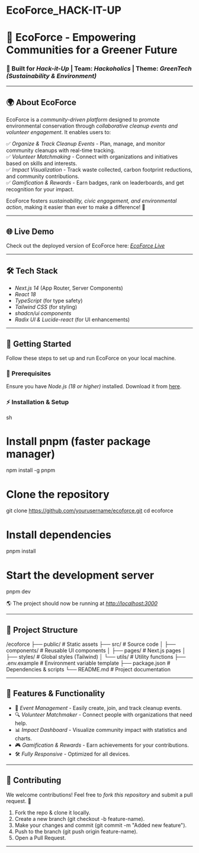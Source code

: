 # EcoForce_HACK-IT-UP
# 🌱 EcoForce - Empowering Communities for a Greener Future

### 🚀 Built for *Hack-it-Up* | Team: *Hackoholics* | Theme: *GreenTech (Sustainability & Environment)*

---

## 🌍 About EcoForce
EcoForce is a *community-driven platform* designed to promote environmental conservation through *collaborative cleanup events and volunteer engagement*. It enables users to:

✅ *Organize & Track Cleanup Events* - Plan, manage, and monitor community cleanups with real-time tracking.  
✅ *Volunteer Matchmaking* - Connect with organizations and initiatives based on skills and interests.  
✅ *Impact Visualization* - Track waste collected, carbon footprint reductions, and community contributions.  
✅ *Gamification & Rewards* - Earn badges, rank on leaderboards, and get recognition for your impact.  

EcoForce fosters *sustainability, civic engagement, and environmental action*, making it easier than ever to make a difference! 🌿

---

## 🌐 Live Demo
Check out the deployed version of EcoForce here: *[EcoForce Live](https://eco-force-hack-it-up-94w8-git-main-rishabh1057ds-projects.vercel.app)*

---

## 🛠 Tech Stack
- *Next.js 14* (App Router, Server Components)
- *React 18*
- *TypeScript* (for type safety)
- *Tailwind CSS* (for styling)
- *shadcn/ui components*
- *Radix UI & Lucide-react* (for UI enhancements)

---

## 🚀 Getting Started
Follow these steps to set up and run EcoForce on your local machine.

### 📌 Prerequisites
Ensure you have *Node.js (18 or higher)* installed. Download it from [here](https://nodejs.org/).

### ⚡ Installation & Setup
sh
# Install pnpm (faster package manager)
npm install -g pnpm

# Clone the repository
git clone https://github.com/yourusername/ecoforce.git
cd ecoforce

# Install dependencies
pnpm install

# Start the development server
pnpm dev

🌎 The project should now be running at *[http://localhost:3000](http://localhost:3000)*

---

## 📂 Project Structure

/ecoforce
 ├── public/         # Static assets
 ├── src/            # Source code
 │   ├── components/ # Reusable UI components
 │   ├── pages/      # Next.js pages
 │   ├── styles/     # Global styles (Tailwind)
 │   └── utils/      # Utility functions
 ├── .env.example    # Environment variable template
 ├── package.json    # Dependencies & scripts
 └── README.md       # Project documentation


---

## 🌟 Features & Functionality
- 📍 *Event Management* - Easily create, join, and track cleanup events.
- 🔍 *Volunteer Matchmaker* - Connect people with organizations that need help.
- 📊 *Impact Dashboard* - Visualize community impact with statistics and charts.
- 🎮 *Gamification & Rewards* - Earn achievements for your contributions.
- 🛠 *Fully Responsive* - Optimized for all devices.

---

## 🌿 Contributing
We welcome contributions! Feel free to *fork this repository* and submit a pull request. 💚

1. Fork the repo & clone it locally.
2. Create a new branch (git checkout -b feature-name).
3. Make your changes and commit (git commit -m "Added new feature").
4. Push to the branch (git push origin feature-name).
5. Open a Pull Request.

---

